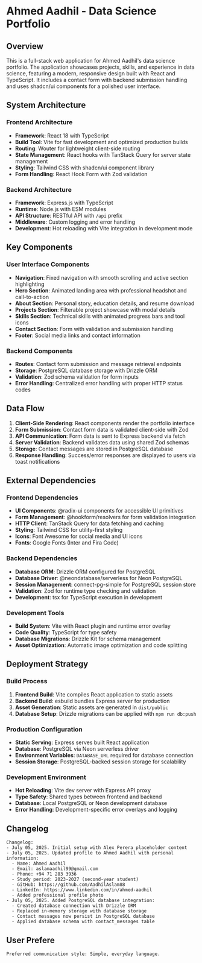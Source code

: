 # Ahmed Aadhil - Data Science Portfolio

## Overview

This is a full-stack web application for Ahmed Aadhil's data science portfolio. The application showcases projects, skills, and experience in data science, featuring a modern, responsive design built with React and TypeScript. It includes a contact form with backend submission handling and uses shadcn/ui components for a polished user interface.

## System Architecture

### Frontend Architecture
- **Framework**: React 18 with TypeScript
- **Build Tool**: Vite for fast development and optimized production builds
- **Routing**: Wouter for lightweight client-side routing
- **State Management**: React hooks with TanStack Query for server state management
- **Styling**: Tailwind CSS with shadcn/ui component library
- **Form Handling**: React Hook Form with Zod validation

### Backend Architecture
- **Framework**: Express.js with TypeScript
- **Runtime**: Node.js with ESM modules
- **API Structure**: RESTful API with `/api` prefix
- **Middleware**: Custom logging and error handling
- **Development**: Hot reloading with Vite integration in development mode

## Key Components

### User Interface Components
- **Navigation**: Fixed navigation with smooth scrolling and active section highlighting
- **Hero Section**: Animated landing area with professional headshot and call-to-action
- **About Section**: Personal story, education details, and resume download
- **Projects Section**: Filterable project showcase with modal details
- **Skills Section**: Technical skills with animated progress bars and tool icons
- **Contact Section**: Form with validation and submission handling
- **Footer**: Social media links and contact information

### Backend Components
- **Routes**: Contact form submission and message retrieval endpoints
- **Storage**: PostgreSQL database storage with Drizzle ORM
- **Validation**: Zod schema validation for form inputs
- **Error Handling**: Centralized error handling with proper HTTP status codes

## Data Flow

1. **Client-Side Rendering**: React components render the portfolio interface
2. **Form Submission**: Contact form data is validated client-side with Zod
3. **API Communication**: Form data is sent to Express backend via fetch
4. **Server Validation**: Backend validates data using shared Zod schemas
5. **Storage**: Contact messages are stored in PostgreSQL database
6. **Response Handling**: Success/error responses are displayed to users via toast notifications

## External Dependencies

### Frontend Dependencies
- **UI Components**: @radix-ui components for accessible UI primitives
- **Form Management**: @hookform/resolvers for form validation integration
- **HTTP Client**: TanStack Query for data fetching and caching
- **Styling**: Tailwind CSS for utility-first styling
- **Icons**: Font Awesome for social media and UI icons
- **Fonts**: Google Fonts (Inter and Fira Code)

### Backend Dependencies
- **Database ORM**: Drizzle ORM configured for PostgreSQL
- **Database Driver**: @neondatabase/serverless for Neon PostgreSQL
- **Session Management**: connect-pg-simple for PostgreSQL session store
- **Validation**: Zod for runtime type checking and validation
- **Development**: tsx for TypeScript execution in development

### Development Tools
- **Build System**: Vite with React plugin and runtime error overlay
- **Code Quality**: TypeScript for type safety
- **Database Migrations**: Drizzle Kit for schema management
- **Asset Optimization**: Automatic image optimization and code splitting

## Deployment Strategy

### Build Process
1. **Frontend Build**: Vite compiles React application to static assets
2. **Backend Build**: esbuild bundles Express server for production
3. **Asset Generation**: Static assets are generated in `dist/public`
4. **Database Setup**: Drizzle migrations can be applied with `npm run db:push`

### Production Configuration
- **Static Serving**: Express serves built React application
- **Database**: PostgreSQL via Neon serverless driver
- **Environment Variables**: `DATABASE_URL` required for database connection
- **Session Storage**: PostgreSQL-backed session storage for scalability

### Development Environment
- **Hot Reloading**: Vite dev server with Express API proxy
- **Type Safety**: Shared types between frontend and backend
- **Database**: Local PostgreSQL or Neon development database
- **Error Handling**: Development-specific error overlays and logging

## Changelog

```
Changelog:
- July 05, 2025. Initial setup with Alex Perera placeholder content
- July 05, 2025. Updated profile to Ahmed Aadhil with personal information:
  - Name: Ahmed Aadhil  
  - Email: aslamaadhil99@gmail.com
  - Phone: +94 71 283 3936
  - Study period: 2023-2027 (second-year student)
  - GitHub: https://github.com/AadhilAslam88
  - LinkedIn: https://www.linkedin.com/in/ahmed-aadhil
  - Added professional profile photo
- July 05, 2025. Added PostgreSQL database integration:
  - Created database connection with Drizzle ORM
  - Replaced in-memory storage with database storage
  - Contact messages now persist in PostgreSQL database
  - Applied database schema with contact_messages table
```

## User Prefere

```
Preferred communication style: Simple, everyday language.
```
